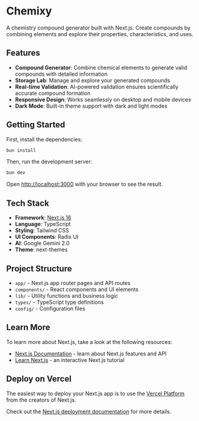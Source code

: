 # Chemixy

A chemistry compound generator built with Next.js. Create compounds by combining elements and explore their properties, characteristics, and uses.

## Features

- **Compound Generator**: Combine chemical elements to generate valid compounds with detailed information
- **Storage Lab**: Manage and explore your generated compounds
- **Real-time Validation**: AI-powered validation ensures scientifically accurate compound formation
- **Responsive Design**: Works seamlessly on desktop and mobile devices
- **Dark Mode**: Built-in theme support with dark and light modes

## Getting Started

First, install the dependencies:

```bash
bun install
```

Then, run the development server:

```bash
bun dev
```

Open [http://localhost:3000](http://localhost:3000) with your browser to see the result.

## Tech Stack

- **Framework**: [Next.js 16](https://nextjs.org)
- **Language**: TypeScript
- **Styling**: Tailwind CSS
- **UI Components**: Radix UI
- **AI**: Google Gemini 2.0
- **Theme**: next-themes

## Project Structure

- `app/` - Next.js app router pages and API routes
- `components/` - React components and UI elements
- `lib/` - Utility functions and business logic
- `types/` - TypeScript type definitions
- `config/` - Configuration files

## Learn More

To learn more about Next.js, take a look at the following resources:

- [Next.js Documentation](https://nextjs.org/docs) - learn about Next.js features and API
- [Learn Next.js](https://nextjs.org/learn) - an interactive Next.js tutorial

## Deploy on Vercel

The easiest way to deploy your Next.js app is to use the [Vercel Platform](https://vercel.com/new?utm_medium=default-template&filter=next.js&utm_source=create-next-app&utm_campaign=create-next-app-readme) from the creators of Next.js.

Check out the [Next.js deployment documentation](https://nextjs.org/docs/app/building-your-application/deploying) for more details.